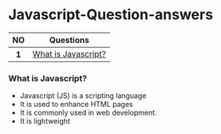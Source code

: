 # Javascript-Question-answers
<table class="table">
  <thead>
    <tr>
      <th>NO</th>
      <th>Questions</th>
    </tr>
  </thead>
  <tbody>
    <tr>
      <th >1</th>
      <td><a href="#que1">What is Javascript?</a></td>
    </tr>
    </tbody>
</table>
<div class="common" id="que1" >
  <h3>What is Javascript?</h3>
  <ul>
    <li>Javascript (JS) is a scripting language</li>
    <li>It is used to enhance HTML pages</li>
    <li>It is commonly used in web development.</li>
    <li>It is lightweight</li>
  </ul>
</div>

